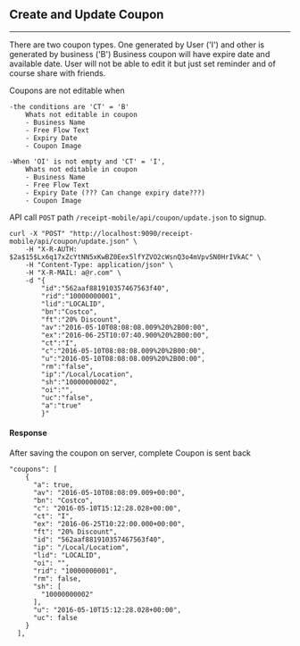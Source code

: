 ## Create and Update Coupon ##
_________________

There are two coupon types. One generated by User ('I') and other is generated by business ('B')
Business coupon will have expire date and available date. User will not be able to edit it but just 
set reminder and of course share with friends.

Coupons are not editable when 

    -the conditions are 'CT' = 'B' 
        Whats not editable in coupon
        - Business Name
        - Free Flow Text
        - Expiry Date
        - Coupon Image

    -When 'OI' is not empty and 'CT' = 'I', 
        Whats not editable in coupon
        - Business Name
        - Free Flow Text
        - Expiry Date (??? Can change expiry date???)
        - Coupon Image

API call <code>POST</code> path <code>/receipt-mobile/api/coupon/update.json</code> to signup.

    curl -X "POST" "http://localhost:9090/receipt-mobile/api/coupon/update.json" \
    	-H "X-R-AUTH: $2a$15$Lx6q17xZcYtNN5xKwBZ0Eex5lfYZVO2cWsnQ3o4mVpvSN0HrIVkAC" \
    	-H "Content-Type: application/json" \
    	-H "X-R-MAIL: a@r.com" \
    	-d "{
    	    "id":"562aaf881910357467563f40",
    	    "rid":"10000000001",
    	    "lid":"LOCALID",
    	    "bn":"Costco",
    	    "ft":"20% Discount",
    	    "av":"2016-05-10T08:08:08.009%20%2B00:00",
    	    "ex":"2016-06-25T10:07:40.900%20%2B00:00",
    	    "ct":"I",
    	    "c":"2016-05-10T08:08:08.009%20%2B00:00",
    	    "u":"2016-05-10T08:08:08.009%20%2B00:00",
    	    "rm":"false",
    	    "ip":"/Local/Location",
    	    "sh":"10000000002",
    	    "oi":"",
    	    "uc":"false",
    	    "a":"true"
    	    }"
    	
#### Response 
    	
After saving the coupon on server, complete Coupon is sent back    	
    	
    "coupons": [
        {
          "a": true,
          "av": "2016-05-10T08:08:09.009+00:00",
          "bn": "Costco",
          "c": "2016-05-10T15:12:28.028+00:00",
          "ct": "I",
          "ex": "2016-06-25T10:22:00.000+00:00",
          "ft": "20% Discount",
          "id": "562aaf881910357467563f40",
          "ip": "/Local/Locatiom",
          "lid": "LOCALID",
          "oi": "",
          "rid": "10000000001",
          "rm": false,
          "sh": [
            "10000000002"
          ],
          "u": "2016-05-10T15:12:28.028+00:00",
          "uc": false
        }
      ],    	
